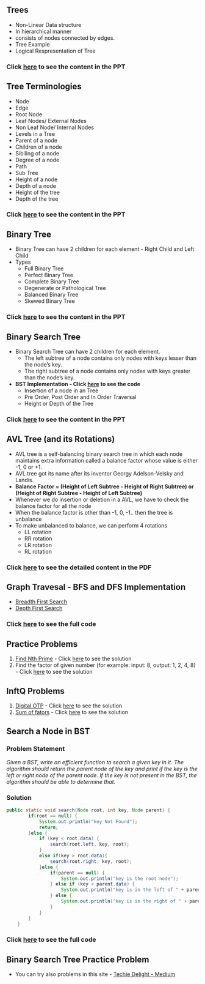 ## Trees

- Non-Linear Data structure
- In hierarchical manner
- consists of nodes connected by edges.
- Tree Example
- Logical Respresentation of Tree

### Click [here](./TreeDataStructurePPT.pdf) to see the content in the PPT

## Tree Terminologies
- Node 
- Edge
- Root Node
- Leaf Nodes/ External Nodes
- Non Leaf Node/ Internal Nodes
- Levels in a Tree
- Parent of a node
- Children of a node
- Sibiling of a node
- Degree of a node
- Path
- Sub Tree
- Height of a node
- Depth of a node
- Height of the tree
- Depth of the tree

### Click [here](./TreeDataStructurePPT.pdf) to see the content in the PPT

## Binary Tree 
- Binary Tree can have 2 children for each element - Right Child and Left Child 
- Types
  - Full Binary Tree
  - Perfect Binary Tree
  - Complete Binary Tree
  - Degenerate or Pathological Tree
  - Balanced Binary Tree
  - Skewed Binary Tree

### Click [here](./TreeDataStructurePPT.pdf) to see the content in the PPT

## Binary Search Tree

- Binary Search Tree can have 2 children for each element.
    - The left subtree of a node contains only nodes with keys lesser than the node’s key.
    - The right subtree of a node contains only nodes with keys greater than the node’s key.
- **BST Implementation - Click [here](./Day16/BST) to see the code**
  - Insertion of a node in an Tree
  - Pre Order, Post Order and In Order Traversal
  - Height or Depth of the Tree

### Click [here](./TreeDataStructurePPT.pdf) to see the content in the PPT
 
## AVL Tree (and its Rotations)

- AVL tree is a self-balancing binary search tree in which each node maintains extra information called a balance factor whose value is either -1, 0 or +1.
- AVL tree got its name after its inventor Georgy Adelson-Velsky and Landis.
- **Balance Factor = (Height of Left Subtree - Height of Right Subtree) or (Height of Right Subtree - Height of Left Subtree)**
- Whenever we do insertion or deletion in a AVL, we have to check the balance factor for all the node
- When the balance factor is other than -1, 0, -1.. then the tree is unbalance
- To make unbalanced to balance, we can perform 4 rotations
  - LL rotation
  - RR rotation
  - LR rotation
  - RL rotation

### Click [here](./AVL%20Tree.pdf) to see the detailed content in the PDF

## Graph Travesal - BFS and DFS Implementation 
- [Breadth First Search](https://github.com/PorkodiVenkatesh/DataStructures/blob/main/Day14/bfs.md) 
- [Depth First Search](https://github.com/PorkodiVenkatesh/DataStructures/blob/main/Day14/dfs.md)

### Click [here](./GraphTraversalDemo.java) to see the full code

## Practice Problems 

1. [Find Nth Prime](./NthPrimePrbStmt.md) - Click [here](./NthPrime.java) to see the solution 
2. Find the factor of given number (for example: input: 8, output: 1, 2, 4, 8) - Click [here](./FactorOfNum.java) to see the solution

## InftQ Problems

1. [Digital OTP]([./](https://github.com/PorkodiVenkatesh/DataStructures/blob/main/InftQProblems/)InftQPrb19.md) - Click [here](./DigitalOTP.java) to see the solution 
2. [Sum of fators](https://github.com/PorkodiVenkatesh/DataStructures/blob/main/InftQProblems/InftQPrb11.md) - Click [here](./SumOfFactors.java) to see the solution 

## Search a Node in BST

### Problem Statement
*Given a BST, write an efficient function to search a given key in it. The algorithm should return the parent node of the key and print if the key is the left or right node of the parent node. If the key is not present in the BST, the algorithm should be able to determine that.*

### Solution
```java
public static void search(Node root, int key, Node parent) {
		if(root == null) {
			System.out.println("key Not Found");
			return;
		}else {
			if (key < root.data) {
				search(root.left, key, root);
			}
			else if(key > root.data){
				search(root.right, key, root);
			}else {
				if(parent == null) {
					System.out.println("key is the root node");
				} else if (key < parent.data) {
					System.out.println("key is in the left of " + parent.data);
				} else {
					System.out.println("key is in the right of " + parent.data);
				}
			}
		}
	}
```
### Click [here](./Day16/BST) to see the full code

## Binary Search Tree Practice Problem

- You can try also problems in this site - [Techie Delight - Medium](https://medium.com/techie-delight/binary-search-tree-bst-practice-problems-and-interview-questions-ea13a6731098)
